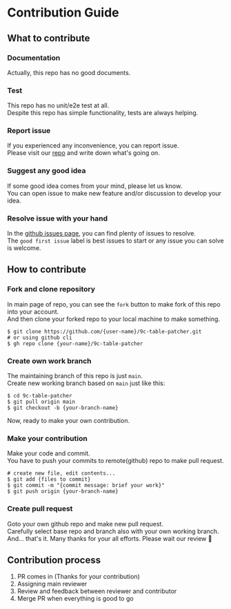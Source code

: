 # Contribution Guide

## What to contribute

### Documentation

Actually, this repo has no good documents.

### Test

This repo has no unit/e2e test at all.  
Despite this repo has simple functionality, tests are always helping.

### Report issue

If you experienced any inconvenience, you can report issue.  
Please visit our [repo](https://github.com/planetarium/9c-table-patcher/issues) and write down what's going on.

### Suggest any good idea

If some good idea comes from your mind, please let us know.  
You can open issue to make new feature and/or discussion to develop your idea.

### Resolve issue with your hand

In the [github issues page](https://github.com/planetarium/9c-table-patcher/issues), you can find plenty of issues to
resolve.  
The `good first issue` label is best issues to start or any issue you can solve is welcome.

## How to contribute

### Fork and clone repository

In main page of repo, you can see the `fork` button to make fork of this repo into your account.  
And then clone your forked repo to your local machine to make something.

```shell
$ git clone https://github.com/{user-name}/9c-table-patcher.git
# or using github cli
$ gh repo clone {your-name}/9c-table-patcher
```

### Create own work branch

The maintaining branch of this repo is just `main`.  
Create new working branch based on `main` just like this:

```shell
$ cd 9c-table-patcher
$ git pull origin main
$ git checkout -b {your-branch-name}
```

Now, ready to make your own contribution.

### Make your contribution

Make your code and commit.  
You have to push your commits to remote(github) repo to make pull request.
```shell
# create new file, edit contents...
$ git add {files to commit}
$ git commit -m "{commit message: brief your work}"
$ git push origin {your-branch-name}
```

### Create pull request

Goto your own github repo and make new pull request.  
Carefully select base repo and branch also with your own working branch.  
And... that's it. Many thanks for your all efforts. Please wait our review :pray:

## Contribution process

1. PR comes in (Thanks for your contribution)
2. Assigning main reviewer
3. Review and feedback between reviewer and contributor
4. Merge PR when everything is good to go
